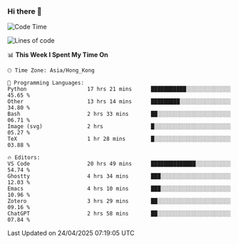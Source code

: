 ### Hi there 👋

<!--
**nicehiro/nicehiro** is a ✨ _special_ ✨ repository because its `README.md` (this file) appears on your GitHub profile.

Here are some ideas to get you started:

- 🔭 I’m currently working on ...
- 🌱 I’m currently learning ...
- 👯 I’m looking to collaborate on ...
- 🤔 I’m looking for help with ...
- 💬 Ask me about ...
- 📫 How to reach me: ...
- 😄 Pronouns: ...
- ⚡ Fun fact: ...
-->

<!--START_SECTION:waka-->
![Code Time](http://img.shields.io/badge/Code%20Time-575%20hrs%2041%20mins-blue)

![Lines of code](https://img.shields.io/badge/From%20Hello%20World%20I%27ve%20Written-1.7%20million%20lines%20of%20code-blue)

📊 **This Week I Spent My Time On** 

```text
🕑︎ Time Zone: Asia/Hong_Kong

💬 Programming Languages: 
Python                   17 hrs 21 mins      ███████████░░░░░░░░░░░░░░   45.65 % 
Other                    13 hrs 14 mins      █████████░░░░░░░░░░░░░░░░   34.80 % 
Bash                     2 hrs 33 mins       ██░░░░░░░░░░░░░░░░░░░░░░░   06.71 % 
Image (svg)              2 hrs               █░░░░░░░░░░░░░░░░░░░░░░░░   05.27 % 
TeX                      1 hr 28 mins        █░░░░░░░░░░░░░░░░░░░░░░░░   03.88 % 

🔥 Editors: 
VS Code                  20 hrs 49 mins      ██████████████░░░░░░░░░░░   54.74 % 
Ghostty                  4 hrs 34 mins       ███░░░░░░░░░░░░░░░░░░░░░░   12.03 % 
Emacs                    4 hrs 10 mins       ███░░░░░░░░░░░░░░░░░░░░░░   10.96 % 
Zotero                   3 hrs 29 mins       ██░░░░░░░░░░░░░░░░░░░░░░░   09.16 % 
ChatGPT                  2 hrs 58 mins       ██░░░░░░░░░░░░░░░░░░░░░░░   07.84 % 
```


 Last Updated on 24/04/2025 07:19:05 UTC
<!--END_SECTION:waka-->
